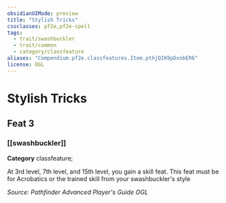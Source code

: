 ```yaml
---
obsidianUIMode: preview
title: "Stylish Tricks"
cssclasses: pf2e,pf2e-spell
tags:
  - trait/swashbuckler
  - trait/common
  - category/classfeature
aliases: "Compendium.pf2e.classfeatures.Item.pthjQIK9pDxnbER6"
license: OGL
---
```

# Stylish Tricks
## Feat 3
### [[swashbuckler]]

**Category** classfeature; 




At 3rd level, 7th level, and 15th level, you gain a skill feat. This feat must be for Acrobatics or the trained skill from your swashbuckler's style

*Source: Pathfinder Advanced Player's Guide*
*OGL*